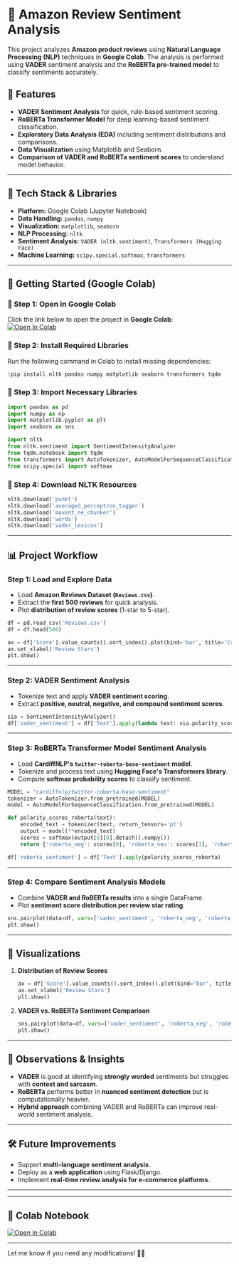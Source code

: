 

# 🛒 Amazon Review Sentiment Analysis  

This project analyzes **Amazon product reviews** using **Natural Language Processing (NLP)** techniques in **Google Colab**. The analysis is performed using **VADER** sentiment analysis and the **RoBERTa pre-trained model** to classify sentiments accurately.  

## 🚀 Features  
- **VADER Sentiment Analysis** for quick, rule-based sentiment scoring.  
- **RoBERTa Transformer Model** for deep learning-based sentiment classification.  
- **Exploratory Data Analysis (EDA)** including sentiment distributions and comparisons.  
- **Data Visualization** using Matplotlib and Seaborn.  
- **Comparison of VADER and RoBERTa sentiment scores** to understand model behavior.  

---

## 📌 Tech Stack & Libraries  
- **Platform:** Google Colab (Jupyter Notebook)  
- **Data Handling:** `pandas`, `numpy`  
- **Visualization:** `matplotlib`, `seaborn`  
- **NLP Processing:** `nltk`  
- **Sentiment Analysis:** `VADER (nltk.sentiment)`, `Transformers (Hugging Face)`  
- **Machine Learning:** `scipy.special.softmax`, `transformers`  

---

## 🚀 Getting Started (Google Colab)  

### 🔹 Step 1: Open in Google Colab  
Click the link below to open the project in **Google Colab**:  
[![Open In Colab](https://colab.research.google.com/assets/colab-badge.svg)](https://colab.research.google.com/drive/1BOU20wdaELCpZXPnQb6HZ1xUbVds684j)  

### 🔹 Step 2: Install Required Libraries  
Run the following command in Colab to install missing dependencies:  
```python
!pip install nltk pandas numpy matplotlib seaborn transformers tqdm
```

### 🔹 Step 3: Import Necessary Libraries  
```python
import pandas as pd  
import numpy as np  
import matplotlib.pyplot as plt  
import seaborn as sns  

import nltk  
from nltk.sentiment import SentimentIntensityAnalyzer  
from tqdm.notebook import tqdm  
from transformers import AutoTokenizer, AutoModelForSequenceClassification  
from scipy.special import softmax  
```

### 🔹 Step 4: Download NLTK Resources  
```python
nltk.download('punkt')  
nltk.download('averaged_perceptron_tagger')  
nltk.download('maxent_ne_chunker')  
nltk.download('words')  
nltk.download('vader_lexicon')  
```

---

## 📊 Project Workflow  

### **Step 1: Load and Explore Data**  
- Load **Amazon Reviews Dataset (`Reviews.csv`)**.  
- Extract the **first 500 reviews** for quick analysis.  
- Plot **distribution of review scores** (1-star to 5-star).  

```python
df = pd.read_csv('Reviews.csv')
df = df.head(500)

ax = df['Score'].value_counts().sort_index().plot(kind='bar', title='Count of Reviews by Stars', figsize=(10, 5))
ax.set_xlabel('Review Stars')
plt.show()
```

---

### **Step 2: VADER Sentiment Analysis**  
- Tokenize text and apply **VADER sentiment scoring**.  
- Extract **positive, neutral, negative, and compound sentiment scores**.  

```python
sia = SentimentIntensityAnalyzer()
df['vader_sentiment'] = df['Text'].apply(lambda text: sia.polarity_scores(text)['compound'])
```

---

### **Step 3: RoBERTa Transformer Model Sentiment Analysis**  
- Load **CardiffNLP's `twitter-roberta-base-sentiment` model**.  
- Tokenize and process text using **Hugging Face's Transformers library**.  
- Compute **softmax probability scores** to classify sentiment.  

```python
MODEL = "cardiffnlp/twitter-roberta-base-sentiment"
tokenizer = AutoTokenizer.from_pretrained(MODEL)
model = AutoModelForSequenceClassification.from_pretrained(MODEL)

def polarity_scores_roberta(text):
    encoded_text = tokenizer(text, return_tensors='pt')
    output = model(**encoded_text)
    scores = softmax(output[0][0].detach().numpy())
    return {'roberta_neg': scores[0], 'roberta_neu': scores[1], 'roberta_pos': scores[2]}

df['roberta_sentiment'] = df['Text'].apply(polarity_scores_roberta)
```

---

### **Step 4: Compare Sentiment Analysis Models**  
- Combine **VADER and RoBERTa results** into a single DataFrame.  
- Plot **sentiment score distribution per review star rating**.  

```python
sns.pairplot(data=df, vars=['vader_sentiment', 'roberta_neg', 'roberta_neu', 'roberta_pos'], hue='Score', palette='tab10')
plt.show()
```

---

## 📸 Visualizations  

1. **Distribution of Review Scores**  
   ```python
   ax = df['Score'].value_counts().sort_index().plot(kind='bar', title='Count of Reviews by Stars', figsize=(10, 5))
   ax.set_xlabel('Review Stars')
   plt.show()
   ```
   

2. **VADER vs. RoBERTa Sentiment Comparison**  
   ```python
   sns.pairplot(data=df, vars=['vader_sentiment', 'roberta_neg', 'roberta_neu', 'roberta_pos'], hue='Score', palette='tab10')
   plt.show()
   ```
   

---

## 📜 Observations & Insights  
- **VADER** is good at identifying **strongly worded** sentiments but struggles with **context and sarcasm**.  
- **RoBERTa** performs better in **nuanced sentiment detection** but is computationally heavier.  
- **Hybrid approach** combining VADER and RoBERTa can improve real-world sentiment analysis.  

---

## 🛠 Future Improvements  
- Support **multi-language sentiment analysis**.  
- Deploy as a **web application** using Flask/Django.  
- Implement **real-time review analysis for e-commerce platforms**.  

---
---

## 🔗 Colab Notebook  
[![Open In Colab](https://colab.research.google.com/assets/colab-badge.svg)](https://colab.research.google.com/drive/1BOU20wdaELCpZXPnQb6HZ1xUbVds684j)  

---

Let me know if you need any modifications! 🚀🔥
